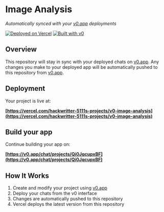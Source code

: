 # Image Analysis

*Automatically synced with your [v0.app](https://v0.app) deployments*

[![Deployed on Vercel](https://img.shields.io/badge/Deployed%20on-Vercel-black?style=for-the-badge&logo=vercel)](https://vercel.com/hackwritter-5111s-projects/v0-image-analysis)
[![Built with v0](https://img.shields.io/badge/Built%20with-v0.app-black?style=for-the-badge)](https://v0.app/chat/projects/Qi0JqcupxBF)

## Overview

This repository will stay in sync with your deployed chats on [v0.app](https://v0.app).
Any changes you make to your deployed app will be automatically pushed to this repository from [v0.app](https://v0.app).

## Deployment

Your project is live at:

**[https://vercel.com/hackwritter-5111s-projects/v0-image-analysis](https://vercel.com/hackwritter-5111s-projects/v0-image-analysis)**

## Build your app

Continue building your app on:

**[https://v0.app/chat/projects/Qi0JqcupxBF](https://v0.app/chat/projects/Qi0JqcupxBF)**

## How It Works

1. Create and modify your project using [v0.app](https://v0.app)
2. Deploy your chats from the v0 interface
3. Changes are automatically pushed to this repository
4. Vercel deploys the latest version from this repository